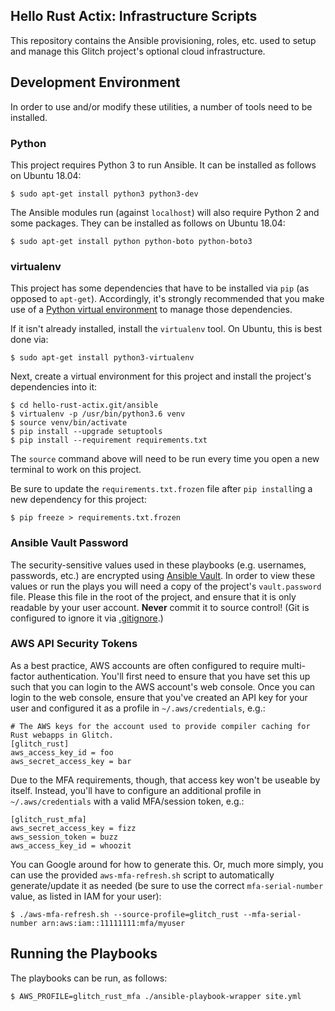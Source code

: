 Hello Rust Actix: Infrastructure Scripts
----------------------------------------

This repository contains the Ansible provisioning, roles, etc. used to setup and manage this Glitch project's optional cloud infrastructure.

## Development Environment

In order to use and/or modify these utilities, a number of tools need to be installed.

### Python

This project requires Python 3 to run Ansible. It can be installed as follows on Ubuntu 18.04:

    $ sudo apt-get install python3 python3-dev

The Ansible modules run (against `localhost`) will also require Python 2 and some packages. They can be installed as follows on Ubuntu 18.04:

    $ sudo apt-get install python python-boto python-boto3

### virtualenv

This project has some dependencies that have to be installed via `pip` (as opposed to `apt-get`). Accordingly, it's strongly recommended that you make use of a [Python virtual environment](http://docs.python-guide.org/en/latest/dev/virtualenvs/) to manage those dependencies.

If it isn't already installed, install the `virtualenv` tool. On Ubuntu, this is best done via:

    $ sudo apt-get install python3-virtualenv

Next, create a virtual environment for this project and install the project's dependencies into it:

    $ cd hello-rust-actix.git/ansible
    $ virtualenv -p /usr/bin/python3.6 venv
    $ source venv/bin/activate
    $ pip install --upgrade setuptools
    $ pip install --requirement requirements.txt

The `source` command above will need to be run every time you open a new terminal to work on this project.

Be sure to update the `requirements.txt.frozen` file after `pip install`ing a new dependency for this project:

    $ pip freeze > requirements.txt.frozen

### Ansible Vault Password

The security-sensitive values used in these playbooks (e.g. usernames, passwords, etc.) are encrypted using [Ansible Vault](http://docs.ansible.com/ansible/playbooks_vault.html). In order to view these values or run the plays you will need a copy of the project's `vault.password` file. Please this file in the root of the project, and ensure that it is only readable by your user account. **Never** commit it to source control! (Git is configured to ignore it via [.gitignore](./.gitignore).)

### AWS API Security Tokens

As a best practice, AWS accounts are often configured to require multi-factor authentication. You'll first need to ensure that you have set this up such that you can login to the AWS account's web console. Once you can login to the web console, ensure that you've created an API key for your user and configured it as a profile in `~/.aws/credentials`, e.g.:

```
# The AWS keys for the account used to provide compiler caching for Rust webapps in Glitch.
[glitch_rust]
aws_access_key_id = foo
aws_secret_access_key = bar
```

Due to the MFA requirements, though, that access key won't be useable by itself. Instead, you'll have to configure an additional profile in `~/.aws/credentials` with a valid MFA/session token, e.g.:

```
[glitch_rust_mfa]
aws_secret_access_key = fizz
aws_session_token = buzz
aws_access_key_id = whoozit
```

You can Google around for how to generate this. Or, much more simply, you can use the provided `aws-mfa-refresh.sh` script to automatically generate/update it as needed (be sure to use the correct `mfa-serial-number` value, as listed in IAM for your user):

    $ ./aws-mfa-refresh.sh --source-profile=glitch_rust --mfa-serial-number arn:aws:iam::11111111:mfa/myuser

## Running the Playbooks

The playbooks can be run, as follows:

    $ AWS_PROFILE=glitch_rust_mfa ./ansible-playbook-wrapper site.yml
